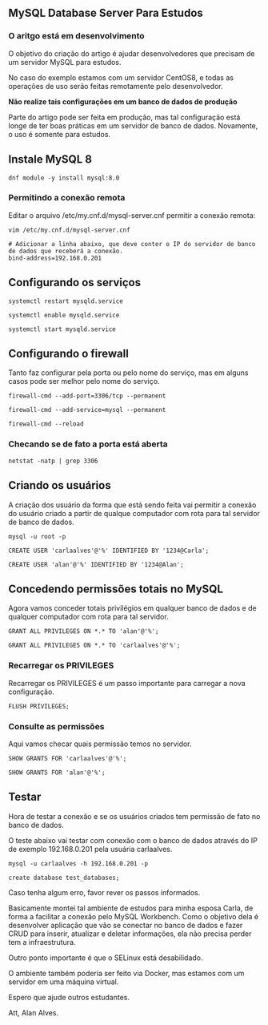 ## MySQL Database Server Para Estudos

### O aritgo está em desenvolvimento

O objetivo do criação do artigo é ajudar desenvolvedores que precisam de um servidor MySQL para estudos.

No caso do exemplo estamos com um servidor CentOS8, e todas as operações de uso serão feitas remotamente pelo desenvolvedor.

**Não realize tais configurações em um banco de dados de produção**

Parte do artigo pode ser feita em produção, mas tal configuração está longe de ter boas práticas em um servidor de banco de dados. Novamente, o uso é somente para estudos.

## Instale MySQL 8

```
dnf module -y install mysql:8.0
```

### Permitindo a conexão remota

Editar o arquivo /etc/my.cnf.d/mysql-server.cnf permitir a conexão remota:

```
vim /etc/my.cnf.d/mysql-server.cnf

# Adicionar a linha abaixo, que deve conter o IP do servidor de banco de dados que receberá a conexão.
bind-address=192.168.0.201

```

## Configurando os serviços

```
systemctl restart mysqld.service

systemctl enable mysqld.service

systemctl start mysqld.service 
```

## Configurando o firewall

Tanto faz configurar pela porta ou pelo nome do serviço, mas em alguns casos pode ser melhor pelo nome do serviço.

```
firewall-cmd --add-port=3306/tcp --permanent

firewall-cmd --add-service=mysql --permanent 

firewall-cmd --reload
```

### Checando se de fato a porta está aberta

```
netstat -natp | grep 3306
```

## Criando os usuários

A criação dos usuário da forma que está sendo feita vai permitir a conexão do usuário criado a partir de qualque computador com rota para tal servidor de banco de dados.

```
mysql -u root -p
```

```
CREATE USER 'carlaalves'@'%' IDENTIFIED BY '1234@Carla';
```

```
CREATE USER 'alan'@'%' IDENTIFIED BY '1234@Alan';
```


##  Concedendo permissões totais no MySQL

Agora vamos conceder totais privilégios em qualquer banco de dados e de qualquer computador  com rota para tal servidor.

```
GRANT ALL PRIVILEGES ON *.* TO 'alan'@'%';

GRANT ALL PRIVILEGES ON *.* TO 'carlaalves'@'%';
```

### Recarregar os PRIVILEGES

Recarregar os PRIVILEGES é um passo importante para carregar a nova configuração.

```
FLUSH PRIVILEGES;
```

### Consulte as permissões

Aqui vamos checar quais permissão temos no servidor.

```
SHOW GRANTS FOR 'carlaalves'@'%';

SHOW GRANTS FOR 'alan'@'%';
```



## Testar

Hora de testar a conexão e se os usuários criados tem permissão de fato no banco de dados.

O teste abaixo vai testar com conexão com o banco de dados através do IP de exemplo 192.168.0.201 pela usuária carlaalves.


```
mysql -u carlaalves -h 192.168.0.201 -p

create database test_databases;
```

Caso tenha algum erro, favor rever os passos informados.

Basicamente montei tal ambiente de estudos para minha esposa Carla, de forma a facilitar a conexão pelo MySQL Workbench. Como o objetivo dela é desenvolver aplicação que vão se conectar no banco de dados e fazer CRUD para inserir, atualizar e deletar informações, ela não precisa perder tem a infraestrutura.

Outro ponto importante é que o SELinux está desabilidado.

O ambiente também poderia ser feito via Docker, mas estamos com um servidor em uma máquina virtual.

Espero que ajude outros estudantes.

Att, Alan Alves.

